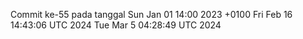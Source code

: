 Commit ke-55 pada tanggal Sun Jan 01 14:00 2023 +0100
Fri Feb 16 14:43:06 UTC 2024
Tue Mar  5 04:28:49 UTC 2024
